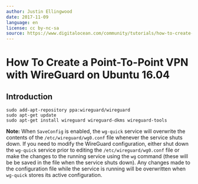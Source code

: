 ```yaml
---
author: Justin Ellingwood
date: 2017-11-09
language: en
license: cc by-nc-sa
source: https://www.digitalocean.com/community/tutorials/how-to-create-a-point-to-point-vpn-with-wireguard-on-ubuntu-16-04
---
```


# How To Create a Point-To-Point VPN with WireGuard on Ubuntu 16.04

## Introduction

    sudo add-apt-repository ppa:wireguard/wireguard
    sudo apt-get update
    sudo apt-get install wireguard wireguard-dkms wireguard-tools

**Note:** When `SaveConfig` is enabled, the `wg-quick` service will overwrite the contents of the `/etc/wireguard/wg0.conf` file whenever the service shuts down. If you need to modify the WireGuard configuration, either shut down the `wg-quick` service prior to editing the `/etc/wireguard/wg0.conf` file or make the changes to the running service using the `wg` command (these will be be saved in the file when the service shuts down). Any changes made to the configuration file while the service is running will be overwritten when `wg-quick` stores its active configuration.
